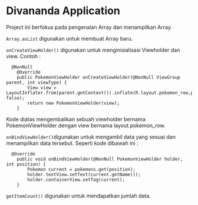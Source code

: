 # Divananda Application

Project ini berfokus pada pengenalan Array dan menampilkan Array.

`Array.asList` digunakan untuk membuat Array baru.

`onCreateViewHolder()` digunakan untuk menginisialisasi Viewholder dan view. Contoh :
```
  @NonNull
    @Override
    public PokemonViewHolder onCreateViewHolder(@NonNull ViewGroup parent, int viewType) {
        View view = LayoutInflater.from(parent.getContext()).inflate(R.layout.pokemon_row,parent, false);
        return new PokemonViewHolder(view);
    }
```
Kode diatas mengembalikan sebuah viewholder bernama PokemonViewHolder dengan view bernama layout.pokemon_row.

`onBindViewHolder()`digunakan untuk mengambil data yang sesuai dan menampilkan data tersebut. Seperti kode dibawah ini :
```
  @Override
    public void onBindViewHolder(@NonNull PokemonViewHolder holder, int position) {
        Pokemon current = pokemons.get(position);
        holder.textView.setText(current.getName());
        holder.containerView.setTag(current);
    }
```

`getItemCount()` digunakan untuk mendapatkan jumlah data.
